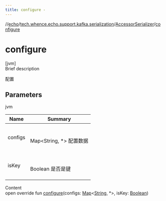 ```yaml
---
title: configure -
---
```

//[echo](../../index.md)/[tech.whence.echo.support.kafka.serialization](../index.md)/[AccessorSerializer](index.md)/[configure](configure.md)



# configure  
[jvm]  
Brief description  


配置



## Parameters  
  
jvm  
  
|  Name|  Summary| 
|---|---|
| configs| <br><br>Map<String, *> 配置数据<br><br>
| isKey| <br><br>Boolean 是否是键<br><br>
  
  
Content  
open override fun [configure](configure.md)(configs: [Map](https://kotlinlang.org/api/latest/jvm/stdlib/kotlin.collections/-map/index.html)<[String](https://kotlinlang.org/api/latest/jvm/stdlib/kotlin/-string/index.html), *>, isKey: [Boolean](https://kotlinlang.org/api/latest/jvm/stdlib/kotlin/-boolean/index.html))  



